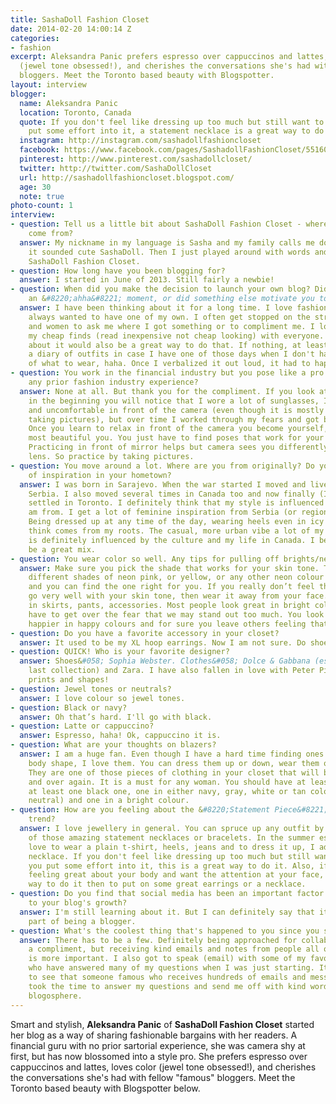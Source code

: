 ```yaml
---
title: SashaDoll Fashion Closet
date: 2014-02-20 14:00:14 Z
categories:
- fashion
excerpt: Aleksandra Panic prefers espresso over cappuccinos and lattes, loves color
  (jewel tone obsessed!), and cherishes the conversations she's had with fellow "famous"
  bloggers. Meet the Toronto based beauty with Blogspotter.
layout: interview
blogger:
  name: Aleksandra Panic
  location: Toronto, Canada
  quote: If you don't feel like dressing up too much but still want to look like you
    put some effort into it, a statement necklace is a great way to do it.
  instagram: http://instagram.com/sashadollfashioncloset
  facebook: https://www.facebook.com/pages/SashadollFashionCloset/551600448219166
  pinterest: http://www.pinterest.com/sashadollcloset/
  twitter: http://twitter.com/SashaDollCloset
  url: http://sashadollfashioncloset.blogspot.com/
  age: 30
  note: true
photo-count: 1
interview:
- question: Tell us a little bit about SashaDoll Fashion Closet - where did the name
    come from?
  answer: My nickname in my language is Sasha and my family calls me doll. So I thought
    it sounded cute SashaDoll. Then I just played around with words and came up with
    SashaDoll Fashion Closet.
- question: How long have you been blogging for?
  answer: I started in June of 2013. Still fairly a newbie!
- question: When did you make the decision to launch your own blog? Did you just have
    an &#8220;ahha&#8221; moment, or did something else motivate you to take the leap?
  answer: I have been thinking about it for a long time. I love fashion blogs and
    always wanted to have one of my own. I often get stopped on the street by girls
    and women to ask me where I got something or to compliment me. I love sharing
    my cheap finds (read inexpensive not cheap looking) with everyone. I thought blogging
    about it would also be a great way to do that. If nothing, at least I will have
    a diary of outfits in case I have one of those days when I don't have any inspiration
    of what to wear, haha. Once I verbalized it out loud, it had to happen.
- question: You work in the financial industry but you pose like a pro! Do you have
    any prior fashion industry experience?
  answer: None at all. But thank you for the compliment. If you look at my pictures
    in the beginning you will notice that I wore a lot of sunglasses, I was very shy
    and uncomfortable in front of the camera (even though it is mostly my husband
    taking pictures), but over time I worked through my fears and got better at it.
    Once you learn to relax in front of the camera you become yourself, which is the
    most beautiful you. You just have to find poses that work for your body shape.
    Practicing in front of mirror helps but camera sees you differently through the
    lens. So practice by taking pictures.
- question: You move around a lot. Where are you from originally? Do you find a lot
    of inspiration in your hometown?
  answer: I was born in Sarajevo. When the war started I moved and lived in Belgrade,
    Serbia. I also moved several times in Canada too and now finally (I hope), I am
    settled in Toronto. I definitely think that my style is influenced by where I
    am from. I get a lot of feminine inspiration from Serbia (or region in general).
    Being dressed up at any time of the day, wearing heels even in icy weather, I
    think comes from my roots. The casual, more urban vibe a lot of my outfits have,
    is definitely influenced by the culture and my life in Canada. I believe it to
    be a great mix.
- question: You wear color so well. Any tips for pulling off brights/neons?
  answer: Make sure you pick the shade that works for your skin tone. There may be
    different shades of neon pink, or yellow, or any other neon colour out there,
    and you can find the one right for you. If you really don’t feel that any of them
    go very well with your skin tone, then wear it away from your face. Wear the colour
    in skirts, pants, accessories. Most people look great in bright colours. We just
    have to get over the fear that we may stand out too much. You look brighter and
    happier in happy colours and for sure you leave others feeling that way too.
- question: Do you have a favorite accessory in your closet?
  answer: It used to be my XL hoop earrings. Now I am not sure. Do shoes count?
- question: QUICK! Who is your favorite designer?
  answer: Shoes&#058; Sophia Webster. Clothes&#058; Dolce & Gabbana (especially their
    last collection) and Zara. I have also fallen in love with Peter Pilotto! Amazing
    prints and shapes!
- question: Jewel tones or neutrals?
  answer: I love colour so jewel tones.
- question: Black or navy?
  answer: Oh that’s hard. I'll go with black.
- question: Latte or cappuccino?
  answer: Espresso, haha! Ok, cappuccino it is.
- question: What are your thoughts on blazers?
  answer: I am a huge fan. Even though I have a hard time finding ones that fit my
    body shape, I love them. You can dress them up or down, wear them over dresses.
    They are one of those pieces of clothing in your closet that will be used over
    and over again. It is a must for any woman. You should have at least three&#058;
    at least one black one, one in either navy, gray, white or tan colour (second
    neutral) and one in a bright colour.
- question: How are you feeling about the &#8220;Statement Piece&#8221; (jewelry)
    trend?
  answer: I love jewellery in general. You can spruce up any outfit by adding one
    of those amazing statement necklaces or bracelets. In the summer especially, I
    love to wear a plain t-shirt, heels, jeans and to dress it up, I add statement
    necklace. If you don't feel like dressing up too much but still want to look like
    you put some effort into it, this is a great way to do it. Also, if you are not
    feeling great about your body and want the attention at your face, what a better
    way to do it then to put on some great earrings or a necklace.
- question: Do you find that social media has been an important factor with respect
    to your blog's growth?
  answer: I'm still learning about it. But I can definitely say that it is a huge
    part of being a blogger.
- question: What's the coolest thing that's happened to you since you started blogging?
  answer: There has to be a few. Definitely being approached for collaboration is
    a compliment, but receiving kind emails and notes from people all over the world,
    is more important. I also got to speak (email) with some of my favourite bloggers
    who have answered many of my questions when I was just starting. It was great
    to see that someone famous who receives hundreds of emails and messages daily,
    took the time to answer my questions and send me off with kind words into the
    blogosphere.
---
```


Smart and stylish, **Aleksandra Panic** of **SashaDoll Fashion Closet** started her blog as a way of sharing fashionable bargains with her readers. A financial guru with no prior sartorial experience, she was camera shy at first, but has now blossomed into a style pro. She prefers espresso over cappuccinos and lattes, loves color (jewel tone obsessed!), and cherishes the conversations she's had with fellow "famous" bloggers. Meet the Toronto based beauty with Blogspotter below.
